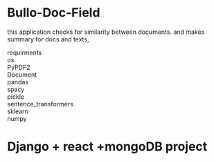 # Bullo-Doc-Field
this application checks for  similarity between documents. and makes summary for docs and texts,

requirments <br/>
    os<br/>
    PyPDF2<br/>
    Document<br/>
    pandas<br/>
    spacy<br/>
    pickle<br/>
    sentence_transformers<br/>
    sklearn<br/>
    numpy<br/>

# Django + react +mongoDB project
